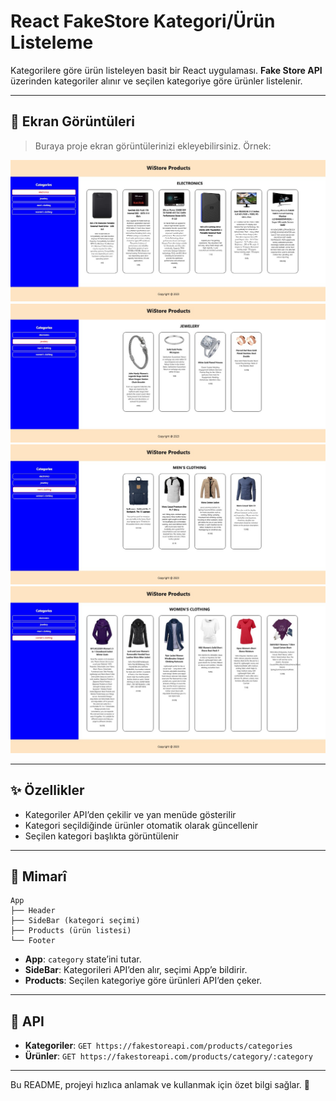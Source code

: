 # React FakeStore Kategori/Ürün Listeleme

Kategorilere göre ürün listeleyen basit bir React uygulaması. **Fake Store API** üzerinden kategoriler alınır ve seçilen kategoriye göre ürünler listelenir.

---

## 📸 Ekran Görüntüleri

> Buraya proje ekran görüntülerinizi ekleyebilirsiniz. Örnek:


![Electronics](src/ScreenShot/Electronics.jpeg)
![Jewelery](src/ScreenShot/Jewelery.jpeg)
![MenClothing](src/ScreenShot/MenClothing.jpeg)
![WomenClothing](src/ScreenShot/WomenClothing.jpeg)


---

## ✨ Özellikler

* Kategoriler API’den çekilir ve yan menüde gösterilir
* Kategori seçildiğinde ürünler otomatik olarak güncellenir
* Seçilen kategori başlıkta görüntülenir

---

## 🧱 Mimarî

```
App
├── Header
├── SideBar (kategori seçimi)
├── Products (ürün listesi)
└── Footer
```

* **App**: `category` state’ini tutar.
* **SideBar**: Kategorileri API’den alır, seçimi App’e bildirir.
* **Products**: Seçilen kategoriye göre ürünleri API’den çeker.

---



## 🔌 API

* **Kategoriler**: `GET https://fakestoreapi.com/products/categories`
* **Ürünler**: `GET https://fakestoreapi.com/products/category/:category`

---


Bu README, projeyi hızlıca anlamak ve kullanmak için özet bilgi sağlar. 🎉
